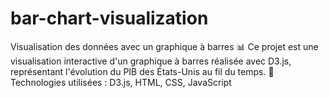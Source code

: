 # bar-chart-visualization
Visualisation des données avec un graphique à barres 📊  Ce projet est une visualisation interactive d'un graphique à barres réalisée avec D3.js, représentant l'évolution du PIB des États-Unis au fil du temps.  🔹 Technologies utilisées : D3.js, HTML, CSS, JavaScript

